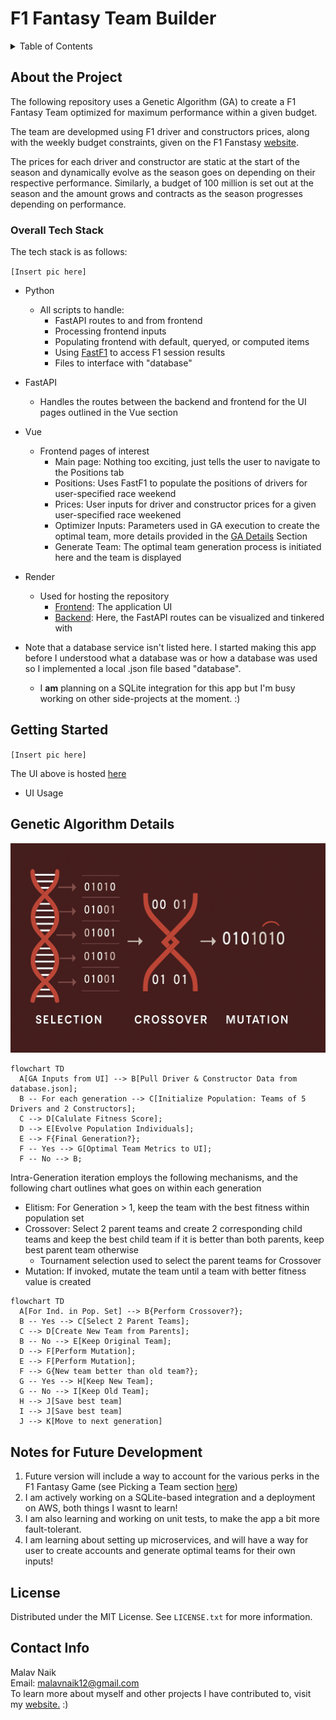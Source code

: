 # F1 Fantasy Team Builder
<details>
  <summary>Table of Contents</summary>
  <ol>
    <li><a href="#about-the-project">About The Project</a></li>
    <li><a href="#overall-tech-stack">Tech Stack</a></li>
    <li><a href="#getting-started">App Usage</a></li>
    <li><a href="#genetic-algorithm-details">GA Details</a></li>
    <li><a href="#notes-for-future-evelopment">App Notes</a></li>
    <li><a href="#license">License</a></li>
    <li><a href="#contact-info">Contact</a></li>
  </ol>
</details>


## About the Project
The following repository uses a Genetic Algorithm (GA) to create a F1 Fantasy Team optimized for maximum performance within a given budget. 

The team are developmed using F1 driver and constructors prices, along with the weekly budget constraints, given on the F1 Fanstasy [website](https://fantasy.formula1.com/en/create-team).

The prices for each driver and constructor are static at the start of the season and dynamically evolve as the season goes on depending on their respective performance. Similarly, a budget of 100 million is set out at the season and the amount grows and contracts as the season progresses depending on performance.

### Overall Tech Stack
The tech stack is as follows:

`[Insert pic here]`

- Python
  - All scripts to handle:
    - FastAPI routes to and from frontend
    - Processing frontend inputs
    - Populating frontend with default, queryed, or computed items
    - Using [FastF1](https://github.com/theOehrly/Fast-F1) to access F1 session results
    - Files to interface with "database"

- FastAPI
  - Handles the routes between the backend and frontend for the UI pages outlined in the Vue section 

- Vue
  - Frontend pages of interest
    - Main page: Nothing too exciting, just tells the user to navigate to the Positions tab
    - Positions: Uses FastF1 to populate the positions of drivers for user-specified race weekend
    - Prices: User inputs for driver and constructor prices for a given user-specified race weekened
    - Optimizer Inputs: Parameters used in GA execution to create the optimal team, more details provided in the <a href="#genetic-algorithm-details">GA Details</a> Section
    - Generate Team: The optimal team generation process is initiated here and the team is displayed

- Render
  - Used for hosting the repository
    - [Frontend](https://f1-fantasy-model.onrender.com/): The application UI
    - [Backend](https://f1-fantasy-model-backend.onrender.com/docs): Here, the FastAPI routes can be visualized and tinkered with

- Note that a database service isn't listed here. I started making this app before I understood what a database was or how a database was used so I implemented a local .json file based "database".
  - I **am** planning on a SQLite integration for this app but I'm busy working on other side-projects at the moment. :)

## Getting Started
`[Insert pic here]`

The UI above is hosted [here](https://f1-fantasy-model.onrender.com/)
- UI Usage

## Genetic Algorithm Details
![ga_image](readme_images/ga_image.png)
```mermaid
flowchart TD
  A[GA Inputs from UI] --> B[Pull Driver & Constructor Data from database.json];
  B -- For each generation --> C[Initialize Population: Teams of 5 Drivers and 2 Constructors];
  C --> D[Calulate Fitness Score];
  D --> E[Evolve Population Individuals];
  E --> F{Final Generation?};
  F -- Yes --> G[Optimal Team Metrics to UI];
  F -- No --> B;
```

Intra-Generation iteration employs the following mechanisms, and the following chart outlines what goes on within each generation
- Elitism: For Generation > 1, keep the team with the best fitness within population set 
- Crossover: Select 2 parent teams and create 2 corresponding child teams and keep the best child team if it is better than both parents, keep best parent team otherwise
  - Tournament selection used to select the parent teams for Crossover
- Mutation: If invoked, mutate the team until a team with better fitness value is created
```mermaid
flowchart TD
  A[For Ind. in Pop. Set] --> B{Perform Crossover?};
  B -- Yes --> C[Select 2 Parent Teams];
  C --> D[Create New Team from Parents];
  B -- No --> E[Keep Original Team];
  D --> F[Perform Mutation];
  E --> F[Perform Mutation];
  F --> G{New team better than old team?};
  G -- Yes --> H[Keep New Team];
  G -- No --> I[Keep Old Team];
  H --> J[Save best team]
  I --> J[Save best team]
  J --> K[Move to next generation]
```

## Notes for Future Development
1) Future version will include a way to account for the various perks in the F1 Fantasy Game (see Picking a Team section [here](https://fantasy.formula1.com/en/faqs))
2) I am actively working on a SQLite-based integration and a deployment on AWS, both things I wasnt to learn!
3) I am also learning and working on unit tests, to make the app a bit more fault-tolerant.
4) I am learning about setting up microservices, and will have a way for user to create accounts and generate optimal teams for their own inputs!

## License
Distributed under the MIT License. See `LICENSE.txt` for more information.


## Contact Info
Malav Naik \
Email: malavnaik12@gmail.com \
To learn more about myself and other projects I have contributed to, visit my [website.](https://sites.google.com/view/malavnaik) :)